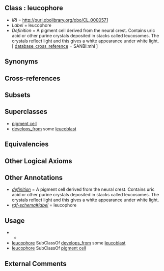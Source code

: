 
## Class : leucophore

 * *IRI* = http://purl.obolibrary.org/obo/CL_0000571
 * *Label* = leucophore
 * *Definition* = A pigment cell derived from the neural crest. Contains uric acid or other purine crystals deposited in stacks called leucosomes. The crystals reflect light and this gives a white appearance under white light. [ [database_cross_reference](../../ef/oboInOwl#hasDbXref.md) = SANBI:mhl ]

## Synonyms


## Cross-references


## Subsets


## Superclasses

 * [pigment cell](../../CL/47/CL_0000147.md)
 * [develops_from](../../RO/02/RO_0002202.md) some [leucoblast](../../CL/03/CL_0005003.md)

## Equivalencies


## Other Logical Axioms


## Other Annotations

 * *[definition](../../IAO/15/IAO_0000115.md)* = A pigment cell derived from the neural crest. Contains uric acid or other purine crystals deposited in stacks called leucosomes. The crystals reflect light and this gives a white appearance under white light.
 * *[rdf-schema#label](../../el/rdf-schema#label.md)* = leucophore

## Usage

 * -
 * [leucophore](../../CL/71/CL_0000571.md) SubClassOf [develops_from](../../RO/02/RO_0002202.md) some [leucoblast](../../CL/03/CL_0005003.md)
 * [leucophore](../../CL/71/CL_0000571.md) SubClassOf [pigment cell](../../CL/47/CL_0000147.md)

## External Comments

